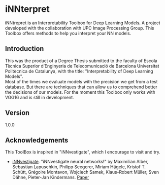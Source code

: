 # iNNterpret
iNNtrepret is an Interpretability Toolbox for Deep Learning Models. A project developed with the collaboration with UPC Image Processing Group. This Toolbox offers methods to help you interpret your NN models.

## Introduction
This was the product of a Degree Thesis submitted to the faculty of Escola Tècnica Superior d’Enginyeria de Telecomunicació de Barcelona Universitat Politècnica de Catalunya, with the title: "Interpretability of Deep Learning Models".  
Most of the times we evaluate models with the precision we get from a test database. But there are techniques that can allow us to comprehend better the decisions of our models. For the moment this Toolbox only works with VGG16 and is still in development.

## Version
1.0.0

## Acknowledgements
This ToolBox is inspired in "iNNvestigate", which I encourage to visit and try.
- [iNNvestigate](https://github.com/albermax/innvestigate). "iNNvestigate neural networks!" by Maximilian Alber, Sebastian Lapuschkin, Philipp Seegerer, Miriam Hägele, Kristof T. Schütt, Grégoire Montavon, Wojciech Samek, Klaus-Robert Müller, Sven Dähne, Pieter-Jan Kindermans. [Paper](http://arxiv.org/abs/1808.04260)
